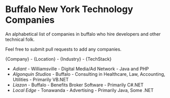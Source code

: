 # Buffalo New York Technology Companies
An alphabetical list of companies in buffalo who hire developers and other technical folk.

Feel free to submit pull requests to add any companies.

{Company} - {Location} - {Industry} - {TechStack}

- *Adiant* - Williamsville - Digital Media/Ad Network - Java and PHP
- *Algonquin Studios* - Buffalo - Consulting in Healthcare, Law, Accounting, Utilities - Primarily VB.NET
- *Liazon* - Buffalo - Benefits Broker Software - Primarily C#.NET
- *Local Edge* - Tonawanda - Advertising - Primarily Java, Some .NET
